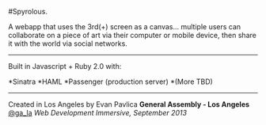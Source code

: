 #Spyrolous.


A webapp that uses the 3rd(+) screen as a canvas... multiple users can collaborate on a piece of art via their computer or mobile device, then share it with the world via social networks.

-----

Built in Javascript + Ruby 2.0 with:

*Sinatra
*HAML
*Passenger (production server)
*(More TBD)


----

Created in Los Angeles by Evan Pavlica
**General Assembly - Los Angeles** [@ga_la](http://twitter.com/@ga_la)
*Web Development Immersive, September 2013*